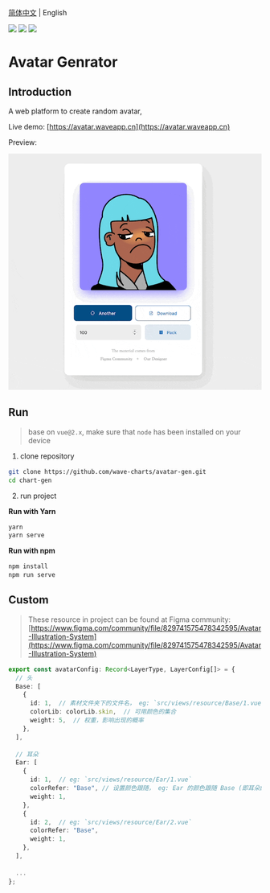 [简体中文](./README.md) | English

![](https://img.shields.io/node/v/html2canvas) ![](https://img.shields.io/npm/l/html2canvas) ![](https://img.shields.io/github/last-commit/wave-charts/avatar-gen)

# Avatar Genrator

## Introduction

A web platform to create random avatar,

Live demo: [https://avatar.waveapp.cn](https://avatar.waveapp.cn)

Preview: 

![](./assets/doc/mobile-preview-en.gif)

## Run

> base on `vue@2.x`,  make sure that `node` has been installed on your device

1. clone repository

```bash
git clone https://github.com/wave-charts/avatar-gen.git
cd chart-gen
```

2. run project

**Run with Yarn**

```bash
yarn
yarn serve
```

**Run with npm**

```bash
npm install
npm run serve
```

## Custom

> These resource in project can be found at Figma community: [https://www.figma.com/community/file/829741575478342595/Avatar-Illustration-System](https://www.figma.com/community/file/829741575478342595/Avatar-Illustration-System)


```ts
export const avatarConfig: Record<LayerType, LayerConfig[]> = {
  // 头
  Base: [
    {
      id: 1,  // 素材文件夹下的文件名， eg: `src/views/resource/Base/1.vue`
      colorLib: colorLib.skin,  // 可用颜色的集合
      weight: 5,  // 权重，影响出现的概率
    },
  ],

  // 耳朵
  Ear: [
    {
      id: 1,  // eg: `src/views/resource/Ear/1.vue`
      colorRefer: "Base", // 设置颜色跟随， eg: Ear 的颜色跟随 Base (即耳朵的颜色和头保持一致)
      weight: 1,
    },
    {
      id: 2,  // eg: `src/views/resource/Ear/2.vue`
      colorRefer: "Base",
      weight: 1,
    },
  ],

  ...
};
```
